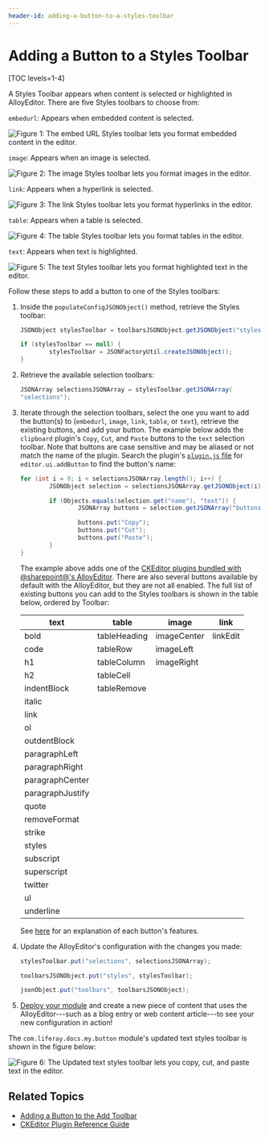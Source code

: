 ```yaml
---
header-id: adding-a-button-to-a-styles-toolbar
---
```


# Adding a Button to a Styles Toolbar

[TOC levels=1-4]

A Styles Toolbar appears when content is selected or highlighted in AlloyEditor. 
There are five Styles toolbars to choose from:

`embedurl`: Appears when embedded content is selected. 

![Figure 1: The embed URL Styles toolbar lets you format embedded content in the editor.](../../../../images/alloyeditor-embedurl-toolbar.png)

`image`: Appears when an image is selected.

![Figure 2: The image Styles toolbar lets you format images in the editor.](../../../../images/alloyeditor-image-toolbar.png)

`link`: Appears when a hyperlink is selected.

![Figure 3: The link Styles toolbar lets you format hyperlinks in the editor.](../../../../images/alloyeditor-link-toolbar.png)

`table`: Appears when a table is selected.

![Figure 4: The table Styles toolbar lets you format tables in the editor.](../../../../images/alloyeditor-table-toolbar.png)

`text`: Appears when text is highlighted.

![Figure 5: The text Styles toolbar lets you format highlighted text in the editor.](../../../../images/alloyeditor-text-toolbar.png)

Follow these steps to add a button to one of the Styles toolbars:

1.  Inside the `populateConfigJSONObject()` method, retrieve the Styles toolbar:

    ```java
    JSONObject stylesToolbar = toolbarsJSONObject.getJSONObject("styles");

    if (stylesToolbar == null) {
            stylesToolbar = JSONFactoryUtil.createJSONObject();
    }
    ```

2.  Retrieve the available selection toolbars:

    ```java
    JSONArray selectionsJSONArray = stylesToolbar.getJSONArray(
    "selections");
    ```

3.  Iterate through the selection toolbars, select the one you want to add 
    the button(s) to (`embedurl`, `image`, `link`, `table`, or `text`), retrieve 
    the existing buttons, and add your button. The example below adds the 
    `clipboard` plugin's `Copy`, `Cut`, and `Paste` buttons to the `text` 
    selection toolbar. Note that buttons are case sensitive and may be aliased 
    or not match the name of the plugin. Search the plugin's 
    [`plugin.js` file](/docs/7-1/reference/-/knowledge_base/r/ckeditor-plugin-reference-guide) 
    for `editor.ui.addButton` to find the button's name:

    ```java
    for (int i = 0; i < selectionsJSONArray.length(); i++) {
            JSONObject selection = selectionsJSONArray.getJSONObject(i);

            if (Objects.equals(selection.get("name"), "text")) {
                    JSONArray buttons = selection.getJSONArray("buttons");

                    buttons.put("Copy");
                    buttons.put("Cut");
                    buttons.put("Paste");
            }
    }
    ```

    The example above adds one of the 
    [CKEditor plugins bundled with @sharepoint@'s AlloyEditor](/docs/7-2/reference/-/knowledge_base/r/ckeditor-plugin-reference-guide). 
    There are also several buttons available by default with the AlloyEditor,
    but they are not all enabled. The full list of existing buttons you can add
    to the Styles toolbars is shown in the table below, ordered by Toolbar:

    | text | table | image | link |
    | ---- | ----- | ----- | ---- |
    | bold | tableHeading | imageCenter | linkEdit |
    | code | tableRow | imageLeft | |
    | h1 | tableColumn | imageRight | |
    | h2 | tableCell | | |
    | indentBlock | tableRemove | | |
    | italic | | | |
    | link | | | |
    | ol | | | |
    | outdentBlock | | | |
    | paragraphLeft | | | |
    | paragraphRight | | | |
    | paragraphCenter | | | |
    | paragraphJustify | | | |
    | quote | | | |
    | removeFormat | | | |
    | strike | | | |
    | styles | | | |
    | subscript | | | |
    | superscript | | | |
    | twitter | | | |
    | ul | | | |
    | underline | | | |
 
    See [here](https://alloyeditor.com/docs/features/camera.html) for an 
    explanation of each button's features. 

4.  Update the AlloyEditor's configuration with the changes you made:

    ```java
    stylesToolbar.put("selections", selectionsJSONArray);

    toolbarsJSONObject.put("styles", stylesToolbar);

    jsonObject.put("toolbars", toolbarsJSONObject);
    ```

5.  [Deploy your module](/docs/7-2/reference/-/knowledge_base/r/deploying-a-project) 
    and create a new piece of content that uses the AlloyEditor---such as a blog 
    entry or web content article---to see your new configuration in action! 

The `com.liferay.docs.my.button` module's updated text styles toolbar is shown 
in the figure below:

![Figure 6: The Updated text styles toolbar lets you copy, cut, and paste text in the editor.](../../../../images/alloyeditor-updated-styles-toolbar.png)

## Related Topics

- [Adding a Button to the Add Toolbar](/docs/7-2/frameworks/-/knowledge_base/f/adding-a-button-to-the-add-toolbar)
- [CKEditor Plugin Reference Guide](/docs/7-2/reference/-/knowledge_base/r/ckeditor-plugin-reference-guide)
